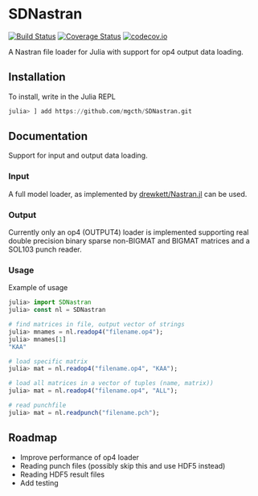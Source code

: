# SDNastran

[![Build Status](https://travis-ci.org/mgcth/SDNastran.jl.svg?branch=master)](https://travis-ci.org/mgcth/SDNastran.jl)
[![Coverage Status](https://coveralls.io/repos/mgcth/SDNastran.jl/badge.svg?branch=master&service=github)](https://coveralls.io/github/mgcth/SDNastran.jl?branch=master)
[![codecov.io](http://codecov.io/github/mgcth/SDNastran.jl/coverage.svg?branch=master)](http://codecov.io/github/mgcth/SDNastran.jl?branch=master)

A Nastran file loader for Julia with support for op4 output data loading.

## Installation
To install, write in the Julia REPL

```julia
julia> ] add https://github.com/mgcth/SDNastran.git
```

## Documentation
Support for input and output data loading.

### Input
A full model loader, as implemented by [drewkett/Nastran.jl](https://github.com/drewkett/Nastran.jl]) can be used.

### Output
Currently only an op4 (OUTPUT4) loader is implemented supporting real double precision binary sparse non-BIGMAT and BIGMAT matrices and a SOL103 punch reader.

### Usage
Example of usage

```julia
julia> import SDNastran
julia> const nl = SDNastran

# find matrices in file, output vector of strings
julia> mnames = nl.readop4("filename.op4");
julia> mnames[1]
"KAA"

# load specific matrix
julia> mat = nl.readop4("filename.op4", "KAA");

# load all matrices in a vector of tuples (name, matrix))
julia> mat = nl.readop4("filename.op4", "ALL");

# read punchfile
julia> mat = nl.readpunch("filename.pch");
```

## Roadmap
- Improve performance of op4 loader
- Reading punch files (possibly skip this and use HDF5 instead)
- Reading HDF5 result files
- Add testing
